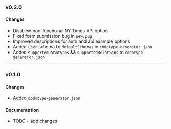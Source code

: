 ### v0.2.0

#### Changes
* Disabled non-functional NY Times API option
* Fixed form submission bug in `new.pug`
* Improved descriptions for auth and api example options
* Added `User` schema to `defaultSchemas` in `codotype-generator.json`
* Added `supportedDatatypes` && `supportedRelations` to `codotype-generator.json`

---

### v0.1.0

#### Changes
* Added `codotype-generator.json`

#### Documentation
* TODO - add changes

